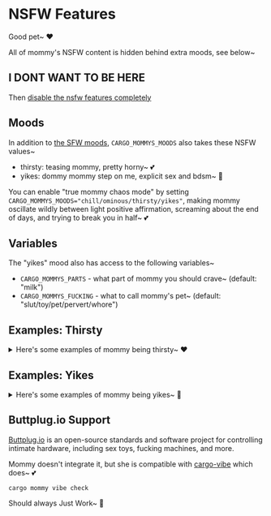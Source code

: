 # NSFW Features

Good pet~ ❤️

All of mommy's NSFW content is hidden behind extra moods, see below~


## I DONT WANT TO BE HERE

Then [disable the nsfw features completely](./never-nsfw.md)



## Moods

In addition to [the SFW moods](./moods.md), `CARGO_MOMMYS_MOODS` also takes these NSFW values~

* thirsty: teasing mommy, pretty horny~ 💕
* yikes: dommy mommy step on me, explicit sex and bdsm~ 🖤

You can enable "true mommy chaos mode" by setting `CARGO_MOMMYS_MOODS="chill/ominous/thirsty/yikes"`, making mommy oscillate wildly between light positive affirmation, screaming about the end of days, and trying to break you in half~ 💕


## Variables

The "yikes" mood also has access to the following variables~

* `CARGO_MOMMYS_PARTS` - what part of mommy you should crave~ (default: "milk")
* `CARGO_MOMMYS_FUCKING` - what to call mommy's pet~ (default: "slut/toy/pet/pervert/whore")



## Examples: Thirsty

<details>
<summary>Here's some examples of mommy being thirsty~ ❤️</summary>

```
*tugs your leash*
that's a VERY good girl~ 💞
```

```
*smooches your forehead*
good job~
```

```
are you just keysmashing now~?
cute~ 💖
```

```
if you don't learn how to code better, mommy is going to put you in time-out~ 💓
```
</details>

## Examples: Yikes

<details>
<summary>Here's some examples of mommy being yikes~ 🖤</summary>

```
good slut~
you've earned five minutes with the buzzy wand~ 💗
```

```
*slides her finger in your mouth*
that's a good little toy~ ❤️
```

```
get on your knees and beg mommy for forgiveness you pervert~
```

```
mommy is starting to wonder if you should just give up and become her breeding stock~ 💗
```
</details>


## Buttplug.io Support

[Buttplug.io](https://buttplug.io/) is an open-source standards and software project for controlling intimate hardware, including sex toys, fucking machines, and more.

Mommy doesn't integrate it, but she is compatible with [cargo-vibe](https://github.com/Shadlock0133/cargo-vibe) which does~ 💕

```
cargo mommy vibe check
```

Should always Just Work~ 🖤
